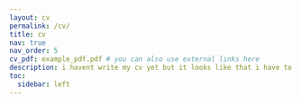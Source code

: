 ```yaml
---
layout: cv
permalink: /cv/
title: cv
nav: true
nav_order: 5
cv_pdf: example_pdf.pdf # you can also use external links here
description: i havent write my cv yet but it looks like that i have to upload something in here for my cw class
toc:
  sidebar: left
---
```


